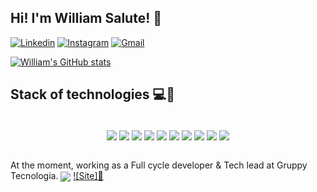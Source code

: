 ## Hi! I'm William Salute! 👋

[![Linkedin](https://img.shields.io/badge/LinkedIn-0077B5?style=for-the-badge&logo=linkedin&logoColor=white)](https://www.linkedin.com/in/william-alves-salute-25860579/)
[![Instagram](https://img.shields.io/badge/Instagram-E4405F?style=for-the-badge&logo=instagram&logoColor=white)](https://www.instagram.com/saw_lute/)
[![Gmail](https://img.shields.io/badge/Email-D14836?style=for-the-badge&logo=gmail&logoColor=white)](mailto:william-salute@hotmail.com)

[![William's GitHub stats](https://github-readme-stats.vercel.app/api?username=sirs4lute&show_icons=true&theme=dracula&count_private=true)](https://github.com/anuraghazra/github-readme-stats)

## Stack of technologies 💻🌟
<div style="text-align:center;"><br/>
<img align="center" src="https://img.shields.io/badge/HTML5-E34F26?style=for-the-badge&logo=html5&logoColor=white"/> 
<img align="center" src="https://img.shields.io/badge/CSS-239120?&style=for-the-badge&logo=css3&logoColor=white"/>
<img align="center" src="https://img.shields.io/badge/JavaScript-F7DF1E?style=for-the-badge&logo=javascript&logoColor=black"/>
<img align="center" src="https://img.shields.io/badge/Vue.js-35495E?style=for-the-badge&logo=vue.js&logoColor=4FC08D"/>
<img align="center" src="https://img.shields.io/badge/PHP-777BB4?style=for-the-badge&logo=php&logoColor=white"/>
<img align="center" src="https://img.shields.io/badge/MySQL-00000F?style=for-the-badge&logo=mysql&logoColor=white"/>
<img align="center" src="https://img.shields.io/badge/Docker-2496ED?style=for-the-badge&logo=docker&logoColor=white"/>
<img align="center" src="https://img.shields.io/badge/Amazon_AWS-232F3E?style=for-the-badge&logo=amazon-aws&logoColor=white"/>
<img align="center" src="https://img.shields.io/badge/Git-E34F26?style=for-the-badge&logo=git&logoColor=white"/>
<img align="center" src="https://img.shields.io/badge/Linux-E34F26?style=for-the-badge&logo=linux&logoColor=black"/>  
</div>
<br/>

At the moment, working as a Full cycle developer & Tech lead at Gruppy Tecnologia. 
<img align="center" src="https://img.shields.io/badge/Linux-E34F26?style=for-the-badge&logo=linux&logoColor=black"/>
[![Site]🔗](https://gruppy.com.br)
